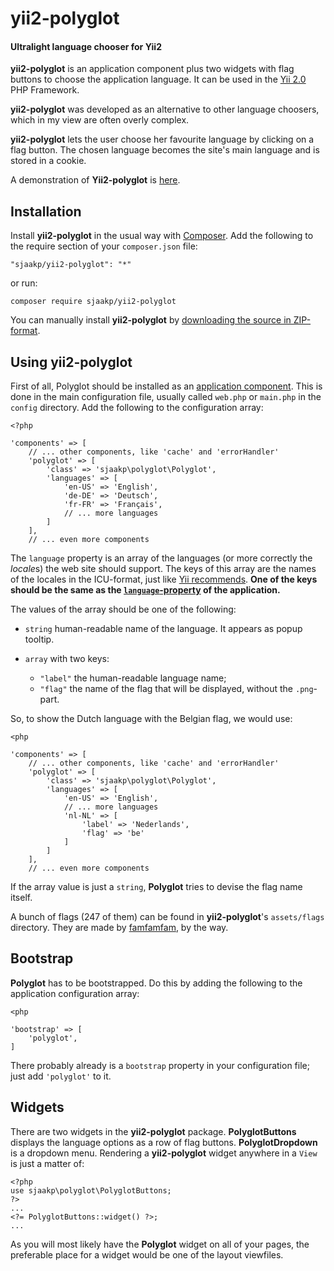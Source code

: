 yii2-polyglot
=============

#### Ultralight language chooser for Yii2 ####

**yii2-polyglot** is an application component plus two widgets with flag buttons to choose the application 
language. It can be used in the [Yii 2.0](https://www.yiiframework.com/ "Yii") PHP Framework.

**yii2-polyglot** was developed as an alternative to other language choosers,
which in my view are often overly complex.

**yii2-polyglot** lets the user choose her favourite language by clicking on a
flag button. The chosen language becomes the site's main language and is stored in a cookie.

A demonstration of **Yii2-polyglot** is [here](http://demo.sjaakpriester.nl/polyglot).

## Installation ##

Install **yii2-polyglot** in the usual way with [Composer](https://getcomposer.org/). 
Add the following to the require section of your `composer.json` file:

`"sjaakp/yii2-polyglot": "*"` 

or run:

`composer require sjaakp/yii2-polyglot` 

You can manually install **yii2-polyglot** by [downloading the source in ZIP-format](https://github.com/sjaakp/yii2-polyglot/archive/master.zip).

## Using yii2-polyglot ##

First of all, Polyglot should be installed as an [application component](https://www.yiiframework.com/doc/guide/2.0/en/structure-application-components). This is done
in the main configuration file, usually called `web.php` or `main.php` in the `config`
directory. Add the following to the configuration array:

	<?php
	
	'components' => [
        // ... other components, like 'cache' and 'errorHandler'
        'polyglot' => [
            'class' => 'sjaakp\polyglot\Polyglot',
            'languages' => [
                'en-US' => 'English',
                'de-DE' => 'Deutsch',
                'fr-FR' => 'Français',
                // ... more languages
            ]
        ],
        // ... even more components
        
The `language` property is an array of the languages (or more correctly the *locale*s)
the web site should support. The keys of this array are the names of the locales in 
the ICU-format, just like [Yii recommends](https://www.yiiframework.com/doc/guide/2.0/en/tutorial-i18n#locale).
**One of the keys should be the same as the
 [`language`-property](https://www.yiiframework.com/doc/api/2.0/yii-base-application#$language-detail) of the application.**

The values of the array should be one of the following:

- `string` human-readable name of the language. It appears as popup tooltip.

- `array` with two keys:
    - `"label"` the human-readable language name;
    - `"flag"` the name of the flag that will be displayed, without the `.png`-part.

So, to show the Dutch language with the Belgian flag, we would use:

    <php 
	
	'components' => [
        // ... other components, like 'cache' and 'errorHandler'
        'polyglot' => [
            'class' => 'sjaakp\polyglot\Polyglot',
            'languages' => [
                'en-US' => 'English',
                // ... more languages
                'nl-NL' => [
                    'label' => 'Nederlands',
                    'flag' => 'be'
                ]
            ]
        ],
        // ... even more components

If the array value is just a `string`, **Polyglot** tries to devise the flag name itself.

A bunch of flags (247 of them) can be found in **yii2-polyglot**'s `assets/flags` directory.
They are made by [famfamfam](http://www.famfamfam.com/lab/icons/flags/), by the way.

## Bootstrap ##

**Polyglot** has to be bootstrapped. Do this by adding the following to the
application configuration array:

    <php
    
    'bootstrap' => [
        'polyglot',
    ]

There probably already is a `bootstrap` property in your configuration file; just
add `'polyglot'` to it.

## Widgets ## 

There are two widgets in the **yii2-polyglot** package. **PolyglotButtons** displays the
language options as a row of flag buttons. **PolyglotDropdown** is a dropdown menu.
Rendering a **yii2-polyglot** widget anywhere in a `View` is just a matter of:

	<?php
	use sjaakp\polyglot\PolyglotButtons;
	?>
	...
    <?= PolyglotButtons::widget() ?>;
	...

As you will most likely have the **Polyglot** widget on all of your pages, the 
preferable place for a widget would be one of the layout viewfiles.
